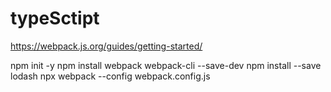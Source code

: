 # typeSctipt

https://webpack.js.org/guides/getting-started/

npm init -y
npm install webpack webpack-cli --save-dev
npm install --save lodash
npx webpack --config webpack.config.js
